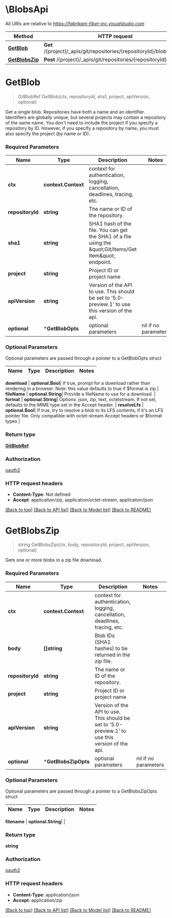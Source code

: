 # \BlobsApi

All URIs are relative to *https://fabrikam-fiber-inc.visualstudio.com*

Method | HTTP request | Description
------------- | ------------- | -------------
[**GetBlob**](BlobsApi.md#GetBlob) | **Get** /{project}/_apis/git/repositories/{repositoryId}/blobs/{sha1} | 
[**GetBlobsZip**](BlobsApi.md#GetBlobsZip) | **Post** /{project}/_apis/git/repositories/{repositoryId}/blobs | 


# **GetBlob**
> GitBlobRef GetBlob(ctx, repositoryId, sha1, project, apiVersion, optional)


Get a single blob.  Repositories have both a name and an identifier. Identifiers are globally unique, but several projects may contain a repository of the same name. You don't need to include the project if you specify a repository by ID. However, if you specify a repository by name, you must also specify the project (by name or ID).

### Required Parameters

Name | Type | Description  | Notes
------------- | ------------- | ------------- | -------------
 **ctx** | **context.Context** | context for authentication, logging, cancellation, deadlines, tracing, etc.
  **repositoryId** | **string**| The name or ID of the repository. | 
  **sha1** | **string**| SHA1 hash of the file. You can get the SHA1 of a file using the \&quot;Git/Items/Get Item\&quot; endpoint. | 
  **project** | **string**| Project ID or project name | 
  **apiVersion** | **string**| Version of the API to use.  This should be set to &#39;5.0-preview.1&#39; to use this version of the api. | 
 **optional** | ***GetBlobOpts** | optional parameters | nil if no parameters

### Optional Parameters
Optional parameters are passed through a pointer to a GetBlobOpts struct

Name | Type | Description  | Notes
------------- | ------------- | ------------- | -------------




 **download** | **optional.Bool**| If true, prompt for a download rather than rendering in a browser. Note: this value defaults to true if $format is zip | 
 **fileName** | **optional.String**| Provide a fileName to use for a download. | 
 **format** | **optional.String**| Options: json, zip, text, octetstream. If not set, defaults to the MIME type set in the Accept header. | 
 **resolveLfs** | **optional.Bool**| If true, try to resolve a blob to its LFS contents, if it&#39;s an LFS pointer file. Only compatible with octet-stream Accept headers or $format types | 

### Return type

[**GitBlobRef**](GitBlobRef.md)

### Authorization

[oauth2](../README.md#oauth2)

### HTTP request headers

 - **Content-Type**: Not defined
 - **Accept**: application/zip, application/octet-stream, application/json

[[Back to top]](#) [[Back to API list]](../README.md#documentation-for-api-endpoints) [[Back to Model list]](../README.md#documentation-for-models) [[Back to README]](../README.md)

# **GetBlobsZip**
> string GetBlobsZip(ctx, body, repositoryId, project, apiVersion, optional)


Gets one or more blobs in a zip file download.

### Required Parameters

Name | Type | Description  | Notes
------------- | ------------- | ------------- | -------------
 **ctx** | **context.Context** | context for authentication, logging, cancellation, deadlines, tracing, etc.
  **body** | **[]string**| Blob IDs (SHA1 hashes) to be returned in the zip file. | 
  **repositoryId** | **string**| The name or ID of the repository. | 
  **project** | **string**| Project ID or project name | 
  **apiVersion** | **string**| Version of the API to use.  This should be set to &#39;5.0-preview.1&#39; to use this version of the api. | 
 **optional** | ***GetBlobsZipOpts** | optional parameters | nil if no parameters

### Optional Parameters
Optional parameters are passed through a pointer to a GetBlobsZipOpts struct

Name | Type | Description  | Notes
------------- | ------------- | ------------- | -------------




 **filename** | **optional.String**|  | 

### Return type

**string**

### Authorization

[oauth2](../README.md#oauth2)

### HTTP request headers

 - **Content-Type**: application/json
 - **Accept**: application/zip

[[Back to top]](#) [[Back to API list]](../README.md#documentation-for-api-endpoints) [[Back to Model list]](../README.md#documentation-for-models) [[Back to README]](../README.md)

